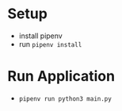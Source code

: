 # Setup 
- install pipenv 
- run `pipenv install`

# Run Application 
- `pipenv run python3 main.py`
